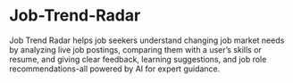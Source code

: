 # Job-Trend-Radar
Job Trend Radar helps job seekers understand changing job market needs by analyzing live job postings, comparing them with a user’s skills or resume, and giving clear feedback, learning suggestions, and job role recommendations-all powered by AI for expert guidance.
